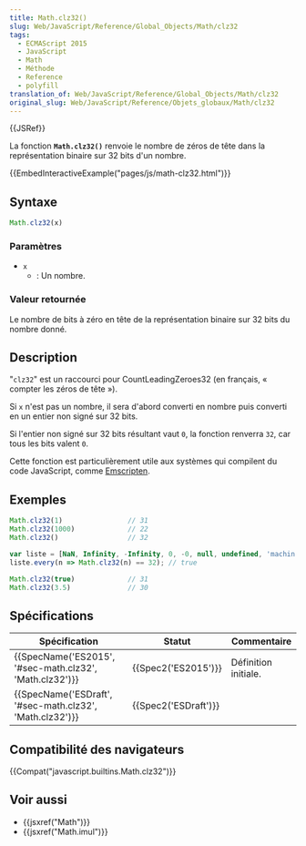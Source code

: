 ```yaml
---
title: Math.clz32()
slug: Web/JavaScript/Reference/Global_Objects/Math/clz32
tags:
  - ECMAScript 2015
  - JavaScript
  - Math
  - Méthode
  - Reference
  - polyfill
translation_of: Web/JavaScript/Reference/Global_Objects/Math/clz32
original_slug: Web/JavaScript/Reference/Objets_globaux/Math/clz32
---
```


{{JSRef}}

La fonction **`Math.clz32()`** renvoie le nombre de zéros de tête dans la représentation binaire sur 32 bits d'un nombre.

{{EmbedInteractiveExample("pages/js/math-clz32.html")}}

## Syntaxe

```js
Math.clz32(x)
```

### Paramètres

- `x`
  - : Un nombre.

### Valeur retournée

Le nombre de bits à zéro en tête de la représentation binaire sur 32 bits du nombre donné.

## Description

"`clz32`" est un raccourci pour CountLeadingZeroes32 (en français, « compter les zéros de tête&nbsp;»).

Si `x` n'est pas un nombre, il sera d'abord converti en nombre puis converti en un entier non signé sur 32 bits.

Si l'entier non signé sur 32 bits résultant vaut `0`, la fonction renverra `32`, car tous les bits valent `0`.

Cette fonction est particulièrement utile aux systèmes qui compilent du code JavaScript, comme [Emscripten](/fr/docs/Emscripten).

## Exemples

```js
Math.clz32(1)                // 31
Math.clz32(1000)             // 22
Math.clz32()                 // 32

var liste = [NaN, Infinity, -Infinity, 0, -0, null, undefined, 'machin', {}, []];
liste.every(n => Math.clz32(n) == 32); // true

Math.clz32(true)             // 31
Math.clz32(3.5)              // 30
```

## Spécifications

| Spécification                                                                | Statut                       | Commentaire          |
| ---------------------------------------------------------------------------- | ---------------------------- | -------------------- |
| {{SpecName('ES2015', '#sec-math.clz32', 'Math.clz32')}}     | {{Spec2('ES2015')}}     | Définition initiale. |
| {{SpecName('ESDraft', '#sec-math.clz32', 'Math.clz32')}} | {{Spec2('ESDraft')}} |                      |

## Compatibilité des navigateurs

{{Compat("javascript.builtins.Math.clz32")}}

## Voir aussi

- {{jsxref("Math")}}
- {{jsxref("Math.imul")}}

